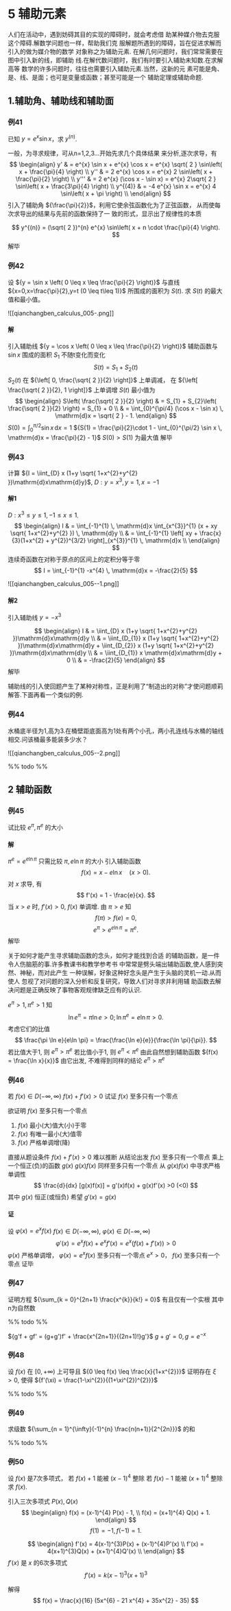 # 5 辅助元素

人们在活动中，遇到妨碍其目的实现的障碍时，就会考虑借
助某种媒介物去克服这个障碍.解数学问题也一样，帮助我们克
服解题所遇到的障碍，旨在促进求解而引入的做为媒介物的数学
对象称之为辅助元素.
在解几何问题时，我们常常需要在图中引入新的线，即辅助
线.在解代数问题时，我们有时要引入辅助未知数.在求解高等
数学的许多问题时，往往也需要引入辅助元素.当然，这新的元
素可能是角、是、线、是面；也可是变量或函数；甚至可能是一个
辅助定理或辅助命题.
## 1.辅助角、辅助线和辅助面
### 例41
已知 ${y = e^{x} \sin x}$，求 ${y^{(n)}}$.

一般，为寻求规律，可从n=1,2,3…开始先求几个具体结果
来分析,逐次求导，有
$$
\begin{align}
y' & = e^{x} \sin x + e^{x} \cos x = e^{x} \sqrt{ 2 } \sin\left( x + \frac{\pi}{4} \right) \\
y'' & = 2 e^{x} \cos x = e^{x} 2 \sin\left( x + \frac{\pi}{2} \right) \\
y''' & = 2 e^{x} (\cos x - \sin x) = e^{x} 2\sqrt{ 2 } \sin\left( x + \frac{3\pi}{4} \right) \\
y^{(4)} & = -4 e^{x} \sin x = e^{x} 4 \sin\left( x + \pi \right) \\
\end{align}
$$
引入了辅助角 ${\frac{\pi}{2}}$，利用它使余弦函数化为了正弦函数，
从而使每次求导出的结果与先前的函数保持了一
致的形式，显示出了规律性的本质

$$
y^{(n)} = (\sqrt{ 2 })^{n} e^{x} \sin\left( x + n \cdot \frac{\pi}{4} \right).
$$
解毕

### 例42
设 ${y = \sin x \left( 0 \leq x \leq \frac{\pi}{2} \right)}$ 与直线 ${x=0,x=\frac{\pi}{2},y=t (0 \leq t\leq 1)}$ 所围成的面积为 ${S(t)}$.
求 ${S(t)}$ 的最大值和最小值。

![[qianchangben_calculus_005-.png]]

#### 解
引入辅助线 ${y = \cos x \left( 0 \leq x \leq \frac{\pi}{2} \right)}$
辅助函数与 ${\sin x}$ 围成的面积 ${S_{1}}$ 不随t变化而变化
$$
S(t) = S_{1} + S_{2}(t)
$$
${S_{2}(t)}$ 在 ${\left[ 0, \frac{\sqrt{ 2 }}{2} \right]}$ 上单调减， 在 ${\left[ \frac{\sqrt{ 2 }}{2}, 1 \right]}$ 上单调增
${S(t)}$ 最小值为
$$
\begin{align}
S\left( \frac{\sqrt{ 2 }}{2} \right)  & = S_{1} + S_{2}\left( \frac{\sqrt{ 2 }}{2} \right) = S_{1} + 0 \\
  & = \int_{0}^{\pi/4} (\cos x - \sin x) \, \mathrm{d}x = \sqrt{ 2 } - 1.
\end{align}
$$
${S(0) = \int_{0}^{\pi/2} \sin x \, \mathrm{d}x = 1}$
${S(1) = \frac{\pi}{2}\cdot 1 - \int_{0}^{\pi/2} \sin x \, \mathrm{d}x = \frac{\pi}{2} - 1}$
${S(0) > S(1)}$ 为最大值
解毕

### 例43
计算 ${I = \iint_{D} x (1+y \sqrt{ 1+x^{2}+y^{2} })\mathrm{d}x\mathrm{d}y}$, ${D: y=x^{3},y=1,x=-1}$

#### 解1
${D: x^{3}\leq y\leq 1, -1 \leq x \leq 1}$.
$$
\begin{align}
I & = \int_{-1}^{1}  \, \mathrm{d}x \int_{x^{3}}^{1} (x + xy \sqrt{ 1+x^{2}+y^{2} }) \, \mathrm{d}y \\
 & = \int_{-1}^{1} \left[ xy + \frac{x}{3}(1+x^{2} + y^{2})^{3/2} \right]_{x^{3}}^{1}  \, \mathrm{d}x  \\
\end{align}
$$
连续奇函数在对称于原点的区间上的定积分等于零
$$
I = \int_{-1}^{1} -x^{4} \, \mathrm{d}x = -\frac{2}{5} 
$$

![[qianchangben_calculus_005--1.png]]

#### 解2 
引入辅助线 ${y = -x^{3}}$

$$
\begin{align}
I  & = \iint_{D} x (1+y \sqrt{ 1+x^{2}+y^{2} })\mathrm{d}x\mathrm{d}y \\
  & = \iint_{D_{1}} x (1+y \sqrt{ 1+x^{2}+y^{2} })\mathrm{d}x\mathrm{d}y + \iint_{D_{2}} x (1+y \sqrt{ 1+x^{2}+y^{2} })\mathrm{d}x\mathrm{d}y \\
  & = \iint_{D_{1}} x \mathrm{d}x\mathrm{d}y + 0 \\
  & = -\frac{2}{5}
\end{align}
$$
解毕

辅助线的引入使回题产生了某种对称性，正是利用了“制造出的对称”才使问题顺莉解答.下面再看一个类似的例.

### 例44

水桶底半径为1,高为3.在桶壁距底面高为1处有两个小孔，两小孔连线与水桶的轴线相交.问该桶最多能装多少水？

![[qianchangben_calculus_005--2.png]]

%% todo %%

## 2 辅助函数

### 例45
试比较 ${e^{\pi}, \pi^{e}}$ 的大小

#### 解
${\pi^{e} = e^{e\ln \pi}}$ 
只需比较 ${\pi,e\ln \pi}$ 的大小
引入辅助函数
$$
f(x) = x - e\ln x \quad  (x > 0).
$$
对 ${x}$ 求导, 有
$$
f'(x) = 1 - \frac{e}{x}.
$$
当 ${x>e}$ 时, ${f'(x)>0}$, ${f(x)}$ 单调增. 由 ${\pi > e}$ 知
$$
f(\pi) > f(e) = 0,
$$
$$
e^{\pi} > e^{e\ln \pi} = \pi^{e}.
$$
解毕

关于如何才能产生寻求辅助函数的念头，如何才能找到合适
的辅助函数，是一件令人伤脑筋的事.许多教课书和教学参考书
中常常是劈头端出辅助函数,使人感到突然、神秘，而对此产生
一种误解，好象这种好念头是产生于头脑的灵机一动.从而使人
忽视了对问题的深入分析和反复研究，导致人们对寻求并利用辅
助函数去解决问题是正确反映了事物客观规律缺乏应有的认识.

${e^{\pi}>1, \pi^{e}>1}$ 知
$$
\ln e^{\pi} = \pi \ln e > 0;
\ln \pi^{e} = e\ln \pi > 0.
$$
考虑它们的比值
$$
\frac{\pi \ln e}{e\ln \pi} = \frac{\frac{\ln e}{e}}{\frac{\ln \pi}{\pi}}.
$$
若比值大于1, 则 ${e^{\pi}>\pi^{e}}$ 
若比值小于1, 则 ${e^{\pi}<\pi^{e}}$ 
由此自然想到辅助函数 ${f(x) = \frac{\ln x}{x}}$ 
由它出发, 不难得到同样的结论 ${e^{\pi} > \pi^{e}}$

### 例46
若 ${f(x) \in D(-\infty, \infty)}$ ${f(x) + f'(x)>0}$ 
试证 ${f(x)}$ 至多只有一个零点

欲证明 ${f(x)}$ 至多只有一个零点
1. ${f(x)}$ 最小(大)值大(小)于零
2. ${f(x)}$ 有唯一最小(大)值零
3. ${f(x)}$ 严格单调增(降)

直接从题设条件 ${f(x) + f'(x) > 0}$ 难以推断
从结论出发
${f(x)}$ 至多只有一个零点
乘上一个恒正(负)的函数 ${g(x)}$ ${g(x)f(x)}$ 同样至多只有一个零点
从 ${g(x)f(x)}$ 中寻求严格单调性
$$
\frac{d}{dx} [g(x)f(x)] = g'(x)f(x) + g(x)f'(x) >0 (<0)
$$
其中 ${g(x)}$ 恒正(或恒负)
希望 ${g'(x) = g(x)}$ 

#### 证
设 ${\varphi(x) = e^{x}f(x)}$
${f(x) \in D(-\infty, \infty)}$, ${\varphi(x) \in D(-\infty, \infty)}$
$$
\varphi'(x) = e^{x}f(x) + e^{x}f'(x) =e^{x}(f(x) + f'(x)) >0
$$
${\varphi(x)}$ 严格单调增， ${\varphi(x)=e^{x}f(x)}$ 至多只有一个零点
${e^{x}>0}$， ${f(x)}$ 至多只有一个零点
证毕

### 例47
证明方程 ${\sum_{k = 0}^{2n+1} \frac{x^{k}}{k!} = 0}$ 有且仅有一个实根
其中n为自然数

%% todo %%

${g'f + gf' = (g+g')f' + \frac{x^{2n+1}}{(2n+1)!}g'}$ 
${g+g'=0,g = e^{-x}}$


### 例48
设 ${f(x)}$ 在 ${[0,+\infty)}$ 上可导且 ${0 \leq f(x) \leq \frac{x}{1+x^{2}}}$
证明存在 ${\xi>0}$, 使得 ${f'(\xi) = \frac{1-\xi^{2}}{(1+\xi^{2})^{2}}}$

%% todo %%

### 例49
求级数 ${\sum_{n = 1}^{\infty}(-1)^{n} \frac{n(n+1)}{2^{2n}}}$ 的和

%% todo %%

### 例50
设 ${f(x)}$ 是7次多项式，
若 ${f(x) + 1}$ 能被 ${(x-1)^{4}}$ 整除
若 ${f(x) - 1}$ 能被 ${(x+1)^{4}}$ 整除
求 ${f(x)}$.

引入三次多项式 ${P(x),Q(x)}$
$$
\begin{align}
f(x) = (x-1)^{4} P(x) - 1, \\
f(x) = (x+1)^{4} Q(x) + 1.
\end{align}
$$
$$
f(1) = -1, f(-1) = 1.
$$

$$
\begin{align}
f'(x) = 4(x-1)^{3}P(x) + (x-1)^{4}P'(x) \\
f'(x) = 4(x+1)^{3}Q(x) + (x+1)^{4}Q'(x) \\
\end{align}
$$
${f'(x)}$ 是 ${x}$ 的6次多项式
$$
f'(x) = k(x-1)^{3}(x+1)^{3}
$$

解得 
$$
f(x) = \frac{x}{16} (5x^{6} - 21 x^{4} + 35x^{2} - 35)
$$